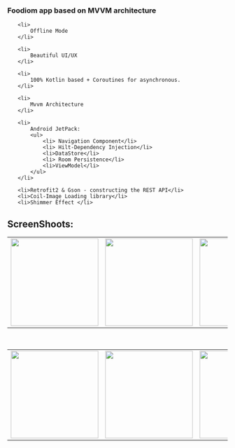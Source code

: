 
 <h3> Foodiom app based on MVVM architecture</h3>

<ul>

    <li>
        Offline Mode
    </li>

    <li>
        Beautiful UI/UX
    </li>

    <li>
        100% Kotlin based + Coroutines for asynchronous.
    </li>

    <li>
        Mvvm Architecture
    </li>

    <li>
        Android JetPack:
        <ul>
            <li> Navigation Component</li>
            <li> Hilt-Dependency Injection</li>
            <li>DataStore</li>
            <li> Room Persistence</li>
            <li>ViewModel</li>
        </ul>
    </li>

    <li>Retrofit2 & Gson - constructing the REST API</li>
    <li>Coil-Image Loading library</li>
    <li>Shimmer Effect </li>
</ul>






<h2>ScreenShoots:</h2>     
<table>
  <tr>
    <td><img src="http://coffe-android.ir/image/Foody/foody_3.png" width="200"> </td>
    <td><img src="http://coffe-android.ir/image/Foody/foody_5.png" width="200"> </td>
    <td><img src="http://coffe-android.ir/image/Foody/foody_2.png" width="200"> </td>
  </tr>
 </table>
 </br>
<table>
  <tr>
    <td><img src="http://coffe-android.ir/image/Foody/foody_6.png" width="200">  </td>
    <td><img src="http://coffe-android.ir/image/Foody/foody_4.png" width="200"> </td>
    <td><img src="http://coffe-android.ir/image/Foody/foody_1.png" width="200"> </td>
  </tr>
 </table>
